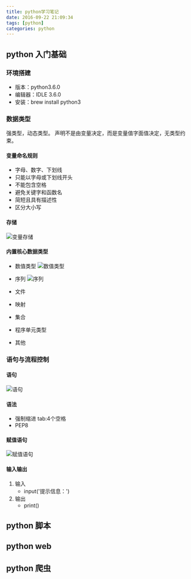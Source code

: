 ```yaml
---
title: python学习笔记
date: 2016-09-22 21:09:34
tags: [python]
categories: python
---
```

## python 入门基础
### 环境搭建
- 版本：python3.6.0
- 编辑器：IDLE 3.6.0
- 安装：brew install python3

### 数据类型
强类型，动态类型。
声明不是由变量决定，而是变量值字面值决定，无类型约束。

#### 变量命名规则
- 字母、数字、下划线
- 只能以字母或下划线开头
- 不能包含空格
- 避免关键字和函数名
- 简短且具有描述性
- 区分大小写

#### 存储
![变量存储](http://img.thearyong.com/2016-12-28-23-45-30-1.png!post)

#### 内置核心数据类型
- 数值类型
![数值类型](http://img.thearyong.com/2016-12-29-00-04-30-2.png!post)

- 序列
![序列](http://img.thearyong.com/2017-01-09-22-23-40-3.png!post)

- 文件
- 映射
- 集合
- 程序单元类型
- 其他

### 语句与流程控制
#### 语句
![语句](http://img.thearyong.com/2017-01-10-00-01-57-4.png!post)

#### 语法
- 强制缩进
    tab:4个空格
- PEP8

#### 赋值语句
![赋值语句](http://img.thearyong.com/2017-01-10-00-14-33-5.png!post)

#### 输入输出
1. 输入
    - input('提示信息：')
2. 输出
    - print()

## python 脚本

## python web

## python 爬虫
